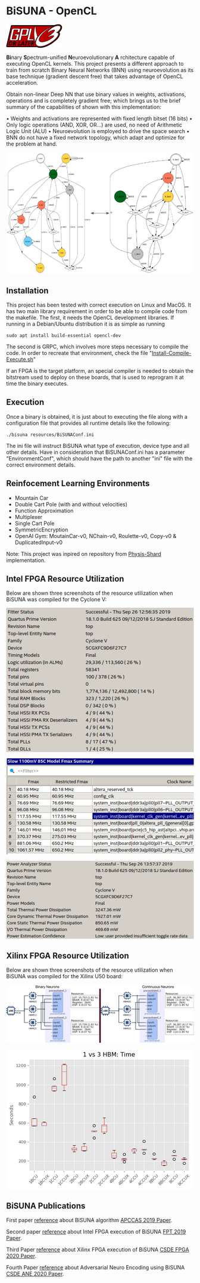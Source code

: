# BiSUNA - OpenCL

![GPL-v3 or later](resources/images/gplv3-or-later.png)

**Bi**nary **S**pectrum-unified **N**euroevolutionary **A** rchitecture capable of executing OpenCL
kernels. This project presents a different approach to train from scratch
Binary Neural Networks (BNN) using neuroevolution as its base technique (gradient
descent free) that takes advantage of OpenCL acceleration.

Obtain non-linear Deep NN that use binary values in weights, activations, operations
and is completely gradient free; which brings us to the brief summary of the
capabilities of shown with this implementation:

• Weights and activations are represented with fixed length bitset (16 bits)
• Only logic operations (AND, XOR, OR...) are used, no need of Arithmetic Logic Unit (ALU)
• Neuroevolution is employed to drive the space search
• BNN do not have a fixed network topology, which adapt and optimize for the problem at hand.

![Float - Binary neural network](resources/images/Float-BinaryNetwork.png)

## Installation

This project has been tested with correct execution on Linux and MacOS. It has two main library
requirement in order to be able to compile code from the makefile. The first, it needs the
OpenCL development libraries. If running in a Debian/Ubuntu distribution it is as simple
as running

```
sudo apt install build-essential opencl-dev
```

The second is GRPC, which involves more steps necessary to compile the code. In order to
recreate that environment, check the file "[Install-Compile-Execute.sh](scripts/InstallGRPC.sh)"

If an FPGA is the target platform, an special compiler is needed to obtain the bitstream
used to deploy on these boards, that is used to reprogram it at time the binary executes.

## Execution

Once a binary is obtained, it is just about to executing the file along with a configuration
file that provides all runtime details like the following:

```
./bisuna resources/BiSUNAConf.ini
```

The ini file will instruct BiSUNA what type of execution, device type and all other details.
Have in consideration that BiSUNAConf.ini has a parameter "EnvironmentConf", which should
have the path to another "ini" file with the correct environment details.

## Reinfocement Learning Environments

- Mountain Car
- Double Cart Pole (with and without velocities)
- Function Approximation
- Multiplexer
- Single Cart Pole
- SymmetricEncryption
- OpenAI Gym: MoutainCar-v0, NChain-v0, Roulette-v0, Copy-v0 & DuplicatedInput-v0

Note: This project was inpired on repository from [Physis-Shard](https://github.com/zweifel/Physis-Shard) implementation.

## Intel FPGA Resource Utilization

Below are shown three screenshots of the resource utilization when BiSUNA was compiled for the Cyclone V:

![FPGA Fitter](resources/images/FPGA-Fitter.png)

![FPGA Maximum Frequency](resources/images/FPGA-FMax.png)

![FPGA Power Dissipation](resources/images/FPGA-Power.png)

## Xilinx FPGA Resource Utilization

Below are shown three screenshots of the resource utilization when BiSUNA was compiled for the Xilinx U50 board:

![FPGA Utilization](resources/images/N-2CU-HBM012.png)

![FPGA Execution](resources/images/O2-1vs3HBMTimeBinCont.png)

## BiSUNA Publications

First paper [reference](papers/APCCAS2019.bib) about BiSUNA algorithm [APCCAS 2019 Paper](papers/APCCAS2019.pdf).

Second paper [reference](papers/FPT2019.bib) about Intel FPGA execution of BiSUNA [FPT 2019 Paper](papers/FPT2019.pdf).

Third Paper [reference](papers/CSDE-FPGA.bib) about Xilinx FPGA execution of BiSUNA [CSDE FPGA 2020 Paper](papers/CSDE-FPGA.pdf).

Fourth Paper [reference](papers/CSDE-ANE.bib) about Adversarial Neuro Encoding using BiSUNA [CSDE ANE 2020 Paper](papers/CSDE-ANE.pdf).

